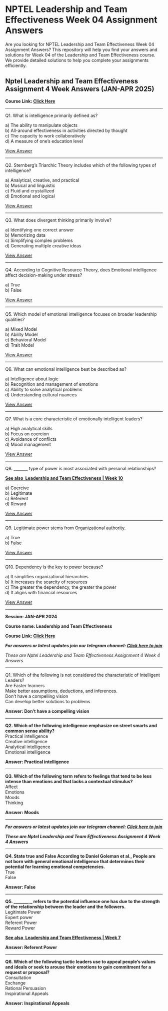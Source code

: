 # NPTEL Leadership and Team Effectiveness Week 04 Assignment Answers

Are you looking for NPTEL Leadership and Team Effectiveness Week 04 Assignment Answers? This repository will help you find your answers and solutions for Week 04 of the Leadership and Team Effectiveness course. We provide detailed solutions to help you complete your assignments efficiently.

## Nptel Leadership and Team Effectiveness Assignment 4 Week Answers (JAN-APR 2025)

**Course Link: [**Click Here**](https://onlinecourses.nptel.ac.in/noc25_mg38/course)**

***

Q1. What is intelligence primarily defined as?

a) The ability to manipulate objects\
b) All-around effectiveness in activities directed by thought\
c) The capacity to work collaboratively\
d) A measure of one’s education level

[View Answer](https://my.progiez.com/courses/leadership-and-team-effectiveness-answers/)

***

Q2. Sternberg’s Triarchic Theory includes which of the following types of intelligence?

a) Analytical, creative, and practical\
b) Musical and linguistic\
c) Fluid and crystallized\
d) Emotional and logical

[View Answer](https://my.progiez.com/courses/leadership-and-team-effectiveness-answers/)

***

Q3. What does divergent thinking primarily involve?

a) Identifying one correct answer\
b) Memorizing data\
c) Simplifying complex problems\
d) Generating multiple creative ideas

[View Answer](https://my.progiez.com/courses/leadership-and-team-effectiveness-answers/)

***

Q4. According to Cognitive Resource Theory, does Emotional intelligence affect decision-making under stress?

a) True\
b) False

[View Answer](https://my.progiez.com/courses/leadership-and-team-effectiveness-answers/)

***

Q5. Which model of emotional intelligence focuses on broader leadership qualities?

a) Mixed Model\
b) Ability Model\
c) Behavioral Model\
d) Trait Model

[View Answer](https://my.progiez.com/courses/leadership-and-team-effectiveness-answers/)

***

Q6. What can emotional intelligence best be described as?

a) Intelligence about logic\
b) Recognition and management of emotions\
c) Ability to solve analytical problems\
d) Understanding cultural nuances

[View Answer](https://my.progiez.com/courses/leadership-and-team-effectiveness-answers/)

***

Q7. What is a core characteristic of emotionally intelligent leaders?

a) High analytical skills\
b) Focus on coercion\
c) Avoidance of conflicts\
d) Mood management

[View Answer](https://my.progiez.com/courses/leadership-and-team-effectiveness-answers/)

***

Q8. \_\_\_\_\_\_\_ type of power is most associated with personal relationships?

[****See also**  **Leadership and Team Effectiveness | Week 10****](https://progiez.com/nptel-leadership-and-team-effectiveness-assignment-10)

a) Coercive\
b) Legitimate\
c) Referent\
d) Reward

[View Answer](https://my.progiez.com/courses/leadership-and-team-effectiveness-answers/)

***

Q9. Legitimate power stems from Organizational authority.

a) True\
b) False

[View Answer](https://my.progiez.com/courses/leadership-and-team-effectiveness-answers/)

***

Q10. Dependency is the key to power because?

a) It simplifies organizational hierarchies\
b) It increases the scarcity of resources\
c) The greater the dependency, the greater the power\
d) It aligns with financial resources

[View Answer](https://my.progiez.com/courses/leadership-and-team-effectiveness-answers/)

***

****Session: JAN-APR 2024****

**Course name: Leadership and Team Effectiveness**

**Course Link: [**Click Here**](https://onlinecourses.nptel.ac.in/noc24_mg35/preview)**

**_**For answers or latest updates join our telegram channel: [**Click here to join**](https://telegram.me/nptel_assignments)**_**

_These are Nptel Leadership and Team Effectiveness Assignment 4 Week 4 Answers_

***

Q1. Which of the following is not considered the characteristic of Intelligent Leaders?\
Are Faster learners\
Make better assumptions, deductions, and inferences.\
Don’t have a compelling vision\
Can develop better solutions to problems

**Answer: Don’t have a compelling vision**

***

**Q2. Which of the following intelligence emphasize on street smarts and common sense ability?**\
Practical intelligence\
Creative intelligence\
Analytical intelligence\
Emotional intelligence

**Answer: Practical intelligence**

***

**Q3. Which of the following term refers to feelings that tend to be less intense than emotions and that lacks a contextual stimulus?**\
Affect\
Emotions\
Moods\
Thinking

**Answer: Moods**

***

**_**For answers or latest updates join our telegram channel: [**Click here to join**](https://telegram.me/nptel_assignments)**_**

**_**These are Nptel Leadership and Team Effectiveness Assignment 4 Week 4 Answers**_**

***

**Q4. State true and False According to Daniel Goleman et al., People are not born with general emotional intelligence that determines their potential for learning emotional competencies.**\
True\
False

**Answer: False**

***

**Q5. \_\_\_\_\_\__**\_**_ refers to the potential influence one has due to the strength of the relationship between the leader and the followers.**\
Legitimate Power\
Expert power\
Referent Power\
Reward Power

[****See also**  **Leadership and Team Effectiveness | Week 7****](https://progiez.com/nptel-leadership-and-team-effectiveness-assignment-7)

**Answer: Referent Power**

***

**Q6. Which of the following tactic leaders use to appeal people’s values and ideals or seek to arouse their emotions to gain commitment for a request or proposal?**\
Consultation\
Exchange\
Rational Persuasion\
Inspirational Appeals

**Answer: Inspirational Appeals**
